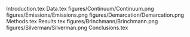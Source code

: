 Introduction.tex
Data.tex
figures/Continuum/Continuum.png
figures/Emissions/Emissions.png
figures/Demarcation/Demarcation.png
Methods.tex
Results.tex
figures/Brinchmann/Brinchmann.png
figures/Silverman/Silverman.png
Conclusions.tex
